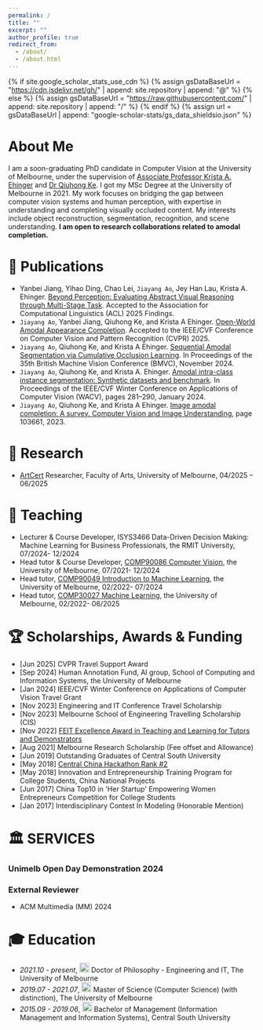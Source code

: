 ```yaml
---
permalink: /
title: ""
excerpt: ""
author_profile: true
redirect_from: 
  - /about/
  - /about.html
---
```


{% if site.google_scholar_stats_use_cdn %}
{% assign gsDataBaseUrl = "https://cdn.jsdelivr.net/gh/" | append: site.repository | append: "@" %}
{% else %}
{% assign gsDataBaseUrl = "https://raw.githubusercontent.com/" | append: site.repository | append: "/" %}
{% endif %}
{% assign url = gsDataBaseUrl | append: "google-scholar-stats/gs_data_shieldsio.json" %}

<span class='anchor' id='about-me'></span>
# About Me
I am a soon-graduating PhD candidate in Computer Vision at the University of Melbourne, under the supervision of [Associate Professor Krista A. Ehinger](http://www.kehinger.com/) and [Dr Qiuhong Ke](https://research.monash.edu/en/persons/qiuhong-ke). I got my MSc Degree at the University of Melbourne in 2021. My work focuses on bridging the gap between computer vision systems and human perception, with expertise in understanding and completing visually occluded content. My interests include object reconstruction, segmentation, recognition, and scene understanding. <strong>I am open to research collaborations related to amodal completion.</strong>



<span class='anchor' id='-publications'></span>
# 📝 Publications
- Yanbei Jiang, Yihao Ding, Chao Lei, `Jiayang Ao`, Jey Han Lau, Krista A. Ehinger. [Beyond Perception: Evaluating Abstract Visual Reasoning through Multi-Stage Task](https://arxiv.org/abs/2505.21850). Accepted to the Association for Computational Linguistics (ACL) 2025 Findings.
- `Jiayang Ao`, Yanbei Jiang, Qiuhong Ke, and Krista A Ehinger. [Open-World Amodal Appearance Completion](https://arxiv.org/abs/2411.13019). Accepted to the IEEE/CVF Conference on Computer Vision and Pattern Recognition (CVPR) 2025.
- `Jiayang Ao`, Qiuhong Ke, and Krista A Ehinger. [Sequential Amodal Segmentation via Cumulative Occlusion Learning](https://bmvc2024.org/proceedings/15/). In Proceedings of the 35th British Machine Vision Conference (BMVC), November 2024.
- `Jiayang Ao`, Qiuhong Ke, and Krista A. Ehinger. [Amodal intra-class instance segmentation: Synthetic datasets and benchmark](https://openaccess.thecvf.com/content/WACV2024/html/Ao_Amodal_Intra-Class_Instance_Segmentation_Synthetic_Datasets_and_Benchmark_WACV_2024_paper.html). In Proceedings of the IEEE/CVF Winter Conference on Applications of Computer Vision (WACV), pages 281–290, January 2024.
- `Jiayang Ao`, Qiuhong Ke, and Krista A Ehinger. [Image amodal completion: A survey. Computer Vision and Image Understanding](https://www.sciencedirect.com/science/article/abs/pii/S1077314223000413), page 103661, 2023.

<span class='anchor' id='-research'></span>
# 🔬 Research
- [ArtCert](https://www.unimelb.edu.au/mdap/research/2023-collaborations/computational-methods-for-artwork-authentication-using-hyperspectral-imaging) Researcher, Faculty of Arts, University of Melbourne, 04/2025 – 06/2025

<span class='anchor' id='-teaching'></span>
# 🏫 Teaching
- Lecturer & Course Developer, ISYS3466 Data-Driven Decision Making: Machine Learning for Business Professionals, the RMIT University, 07/2024- 12/2024
- Head tutor & Course Developer, [COMP90086 Computer Vision](https://handbook.unimelb.edu.au/subjects/comp90086), the University of Melbourne, 07/2021- 12/2024
- Head tutor, [COMP90049 Introduction to Machine Learning](https://handbook.unimelb.edu.au/2024/subjects/comp90049), the University of Melbourne, 02/2022- 07/2024
- Head tutor, [COMP30027 Machine Learning](https://handbook.unimelb.edu.au/subjects/comp30027), the University of Melbourne, 02/2022- 06/2025

<span class='anchor' id='-awards'></span>
# 🏆 Scholarships, Awards & Funding
- [Jun 2025] CVPR Travel Support Award
- [Sep 2024] Human Annotation Fund, AI group, School of Computing and Information Systems, the University of Melbourne
- [Jan 2024] IEEE/CVF Winter Conference on Applications of Computer Vision Travel Grant
- [Nov 2023] Engineering and IT Conference Travel Scholarship
- [Nov 2023] Melbourne School of Engineering Travelling Scholarship (CIS)
- [Nov 2022] [FEIT Excellence Award in Teaching and Learning for Tutors and Demonstrators](https://eng.unimelb.edu.au/about/feit-excellence-awards/honour-roll/2022-honour-roll)
- [Aug 2021] Melbourne Research Scholarship (Fee offset and Allowance)
- [Jun 2019] Outstanding Graduates of Central South University
- [May 2018] [Central China Hackathon Rank #2](https://portfolio.justzht.com/areco/)
- [May 2018] Innovation and Entrepreneurship Training Program for College Students, China National Projects
- [Jun 2017] China Top10 in 'Her Startup' Empowering Women Entrepreneurs Competition for College Students
- [Jan 2017] Interdisciplinary Contest In Modeling (Honorable Mention)

<span class='anchor' id='-services'></span>
# 🏛️ SERVICES
### Unimelb Open Day Demonstration 2024
### External Reviewer
- ACM Multimedia (MM)                2024

<span class='anchor' id='-xl'></span>


# 🎓 Education
- *2021.10 - present*, <a href="https://www.unimelb.edu.au/"><img class="svg" src="/images/mel.png" width="20pt"></a> Doctor of Philosophy - Engineering and IT, The University of Melbourne
- *2019.07 - 2021.07*, <a href="https://www.unimelb.edu.au/"><img class="svg" src="/images/mel.png" width="20pt"></a> Master of Science (Computer Science) (with distinction), The University of Melbourne
- *2015.09 - 2019.06*, <a href="https://www.csu.edu.cn//"><img class="svg" src="/images/csu.png" width="20pt"></a> Bachelor of Management (Information Management and Information Systems), Central South University
<span class='anchor' id='-lwzl'></span>
